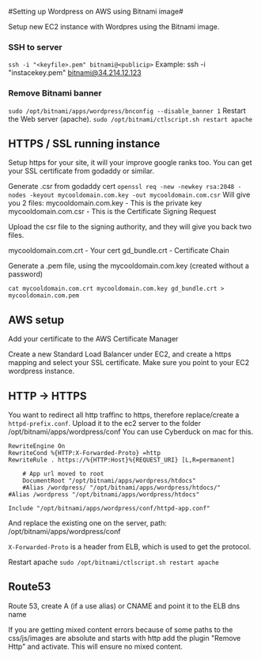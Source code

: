 #Setting up Wordpress on AWS using Bitnami image#

Setup new EC2 instance with Wordpres using the Bitnami image.

### SSH to server ###
`ssh -i "<keyfile>.pem" bitnami@<publicip>`
Example:
ssh -i "instacekey.pem" bitnami@34.214.12.123

### Remove Bitnami banner ###
`sudo /opt/bitnami/apps/wordpress/bnconfig --disable_banner 1`
Restart the Web server (apache).
`sudo /opt/bitnami/ctlscript.sh restart apache`

## HTTPS / SSL running instance ##
Setup https for your site, it will your improve google ranks too.
You can get your SSL certificate from godaddy or similar.

Generate .csr from godaddy cert
`openssl req -new -newkey rsa:2048 -nodes -keyout mycooldomain.com.key -out mycooldomain.com.csr`
Will give you 2 files:
mycooldomain.com.key - This is the private key
mycooldomain.com.csr - This is the Certificate Signing Request

Upload the csr file to the signing authority, and they will give you back two files.

mycooldomain.com.crt - Your cert
gd_bundle.crt - Certificate Chain

Generate a .pem file, using the mycooldomain.com.key (created without a password)

`cat mycooldomain.com.crt mycooldomain.com.key gd_bundle.crt > mycooldomain.com.pem`

## AWS setup ##
Add your certificate to the AWS Certificate Manager

Create a new Standard Load Balancer under EC2, and create a https mapping and select your SSL certificate.
Make sure you point to your EC2 wordpress instance.

## HTTP -> HTTPS ##
You want to redirect all http traffinc to https, therefore replace/create a `httpd-prefix.conf`.
Upload it to the ec2 server to the folder /opt/bitnami/apps/wordpress/conf
You can use Cyberduck on mac for this.
```
RewriteEngine On
RewriteCond %{HTTP:X-Forwarded-Proto} =http
RewriteRule . https://%{HTTP:Host}%{REQUEST_URI} [L,R=permanent]

    # App url moved to root
    DocumentRoot "/opt/bitnami/apps/wordpress/htdocs"
    #Alias /wordpress/ "/opt/bitnami/apps/wordpress/htdocs/"
#Alias /wordpress "/opt/bitnami/apps/wordpress/htdocs"

Include "/opt/bitnami/apps/wordpress/conf/httpd-app.conf"
```
And replace the existing one on the server, path:
/opt/bitnami/apps/wordpress/conf

`X-Forwarded-Proto` is a header from ELB, which is used to get the protocol.

Restart apache 
`sudo /opt/bitnami/ctlscript.sh restart apache`

## Route53 ##
Route 53, create A (if a use alias) or CNAME and point it to the ELB dns name

If you are getting mixed content errors because of some paths to the css/js/images are absolute and starts with http add the plugin "Remove Http" and activate. This will ensure no mixed content.